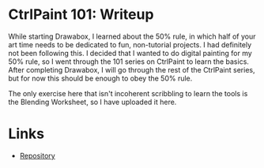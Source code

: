 # CtrlPaint 101: Writeup

While starting Drawabox, I learned about the 50% rule, in which half of your art time needs to be dedicated to fun, non-tutorial projects. I had definitely not been following this. I decided that I wanted to do digital painting for my 50% rule, so I went through the 101 series on CtrlPaint to learn the basics. After completing Drawabox, I will go through the rest of the CtrlPaint series, but for now this should be enough to obey the 50% rule.

The only exercise here that isn't incoherent scribbling to learn the tools is the Blending Worksheet, so I have uploaded it here.

# Links

- [Repository](https://github.com/MasqueradeOfSilence/ctrlpaint_101)
